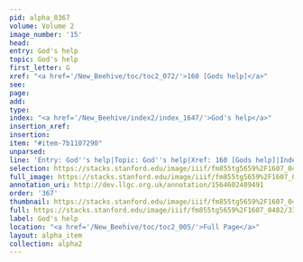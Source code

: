 ```yaml
---
pid: alpha_0367
volume: Volume 2
image_number: '15'
head: 
entry: God's help
topic: God's help
first_letter: G
xref: "<a href='/New_Beehive/toc/toc2_072/'>160 [Gods help]</a>"
see: 
page: 
add: 
type: 
index: "<a href='/New_Beehive/index2/index_1647/'>God's help</a>"
insertion_xref: 
insertion: 
item: "#item-7b1107290"
unparsed: 
line: 'Entry: God''s help|Topic: God''s help|Xref: 160 [Gods help]|Index: God''s help|#item-7b1107290'
selection: https://stacks.stanford.edu/image/iiif/fm855tg5659%2F1607_0482/333,518,3074,330/full/0/default.jpg
full_image: https://stacks.stanford.edu/image/iiif/fm855tg5659%2F1607_0482/full/full/0/default.jpg
annotation_uri: http://dev.llgc.org.uk/annotation/1564602409491
order: '367'
thumbnail: https://stacks.stanford.edu/image/iiif/fm855tg5659%2F1607_0482/333,518,600,180/250,/0/default.jpg
full: https://stacks.stanford.edu/image/iiif/fm855tg5659%2F1607_0482/333,518,3074,330/full/0/default.jpg
label: God's help
location: "<a href='/New_Beehive/toc/toc2_005/'>Full Page</a>"
layout: alpha_item
collection: alpha2
---
```

